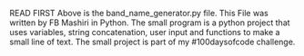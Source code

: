 READ FIRST 
Above is the band_name_generator.py file.
This File was written by FB Mashiri in Python.
The small program is a python project that uses variables, string concatenation, user input and functions to make a small line of text.
The small project is part of my #100daysofcode challenge.